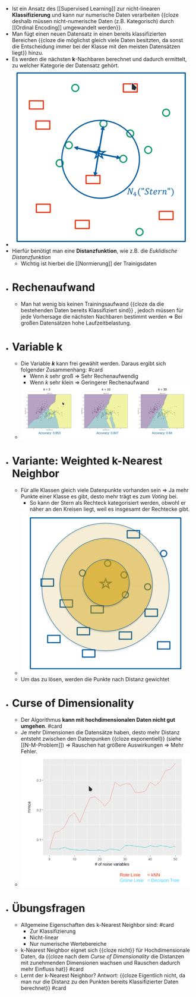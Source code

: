 - Ist ein Ansatz des [[Supervised Learning]] zur nicht-linearen **Klassifizierung** und kann nur numerische Daten verarbeiten {{cloze deshalb müssen nicht-numerische Daten (z.B. Kategorisch) durch [[Ordinal Encoding]] umgewandelt werden}}.
- Man fügt einen neuen Datensatz in einen bereits klassifizierten Bereichen {{cloze die möglichst gleich viele Daten besitzten, da sonst die Entscheidung immer bei der Klasse mit den meisten Datensätzen liegt}} hinzu.
- Es werden die nächsten **k**-Nachbaren berechnet und dadurch ermittelt, zu welcher Kategorie der Datensatz gehört.
- ![image.png](../assets/image_1649072483326_0.png)
- Hierfür benötigt man eine **Distanzfunktion**, wie z.B. die _Euklidische Distanzfunktion_
	- Wichtig ist hierbei die [[Normierung]] der Trainigsdaten
- # Rechenaufwand
	- Man hat wenig bis keinen Trainingsaufwand {{cloze da die bestehenden Daten bereits Klassifiziert sind}} , jedoch müssen für jede Vorhersage die nächsten Nachbaren bestimmt werden => Bei großen Datensätzen hohe Laufzeitbelastung.
- # Variable k
	- Die Variable _**k**_ kann frei gewählt werden. Daraus ergibt sich folgender Zusammenhang: #card
		- Wenn _k_ sehr groß => Sehr Rechenaufwendig
		- Wenn _k_ sehr klein => Geringerer Rechenaufwand
	- ![image.png](../assets/image_1649141884181_0.png)
- # Variante: Weighted k-Nearest Neighbor
	- Für alle Klassen gleich viele Datenpunkte vorhanden sein => Ja mehr Punkte einer Klasse es gibt, desto mehr trägt es zum _Voting_ bei.
		- So kann der Stern als Rechteck kategorisiert werden, obwohl er näher an den Kreisen liegt, weil es insgesamt der Rechtecke gibt.
	- ![image.png](../assets/image_1649142402547_0.png)
	- Um das zu lösen, werden die Punkte nach Distanz gewichtet
- # Curse of Dimensionality
	- Der Algorithmus **kann mit hochdimensionalen Daten nicht gut umgehen**. #card
	- Je mehr Dimensionen die Datensätze haben, desto mehr Distanz entsteht zwischen den Datenpunken {{cloze exponentiell}} (siehe [[N-M-Problem]]) => Rauschen hat größere Auswirkungen => Mehr Fehler.
	- ![image.png](../assets/image_1649143356132_0.png)
- # Übungsfragen
	- Allgemeine Eigenschaften des k-Nearest Neighbor sind: #card
		- Zur Klassifizierung
		- Nicht-linear
		- Nur numerische Wertebereiche
	- k-Nearest Neighbor eignet sich {{cloze nicht}} für Hochdimensionale Daten, da {{cloze nach dem _Curse of Dimensionality_ die Distanzen mit zunehmenden Dimensionen wachsen und Rauschen dadurch mehr Einfluss hat}} #card
	- Lernt der k-Nearest Neighbor? Antwort: {{cloze Eigentlich nicht, da man nur die Distanz zu den Punkten bereits Klassifizierter Daten berechnet}} #card